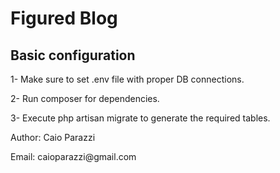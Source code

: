 <h1>Figured Blog</h1>

<h2>Basic configuration</h2>

<p>1- Make sure to set .env file with proper DB connections.</p>

<p>2- Run composer for dependencies.</p>

<p>3- Execute php artisan migrate to generate the required tables.</p>

<p>Author: Caio Parazzi</p>
<p>Email: caioparazzi@gmail.com</p>
